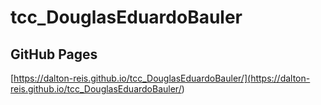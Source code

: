 # tcc_DouglasEduardoBauler

## GitHub Pages

[https://dalton-reis.github.io/tcc_DouglasEduardoBauler/](<https://dalton-reis.github.io/tcc_DouglasEduardoBauler/>)  
